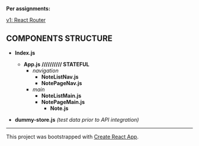**Per assignments:** 

[v1: React Router](https://courses.thinkful.com/react-v1/checkpoint/14#assignment)

## COMPONENTS STRUCTURE

* **Index.js** 
  * **App.js** **////////// STATEFUL**
    * _navigation_
      * **NoteListNav.js** 
      * **NotePageNav.js**
    * _main_ 
      * **NoteListMain.js**
      * **NotePageMain.js**
        * **Note.js**
        
* **dummy-store.js** _(test data prior to API integration)_



<hr />

This project was bootstrapped with [Create React App](https://github.com/facebook/create-react-app).

